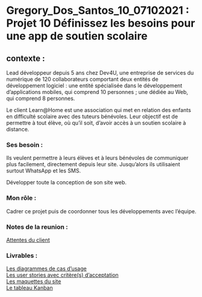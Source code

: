 # Gregory_Dos_Santos_10_07102021 : Projet 10 Définissez les besoins pour une app de soutien scolaire

## contexte : 

Lead développeur depuis 5 ans chez Dev4U, une entreprise de services du numérique de 120 collaborateurs comportant deux entités de développement logiciel : 
une entité spécialisée dans le développement d’applications mobiles, qui comprend 10 personnes ;
une dédiée au Web, qui comprend 8 personnes. 

Le client Learn@Home est une association qui met en relation des enfants en difficulté scolaire avec des tuteurs bénévoles. Leur objectif est de permettre à tout élève, où qu’il soit, 
d’avoir accès à un soutien scolaire à distance.

### Ses besoin : 

Ils veulent permettre à leurs élèves et à leurs bénévoles de communiquer plus facilement, 
directement depuis leur site. Jusqu’alors ils utilisaient surtout WhatsApp et les SMS.

Développer toute la conception de son site web. 

### Mon rôle : 

Cadrer ce projet puis de coordonner tous les développements avec l’équipe. 

### Notes de la reunion : 

<a href="https://s3-eu-west-1.amazonaws.com/course.oc-static.com/projects/Front-End+V2/P8+-+Gestion+de+projet/Notes+-+Re%CC%81union+Learn%40Home.pdf">Attentes du client</a>

### Livrables : 

<a href="https://www.figma.com/file/B4kOBwlz7qDMHRYVNH9QKD/learn@home?node-id=191%3A2" >Les diagrammes de cas d’usage</a> <br>
<a href="https://www.figma.com/file/B4kOBwlz7qDMHRYVNH9QKD/learn@home?node-id=191%3A2" >Les user stories avec critère(s) d’acceptation </a><br>
<a href="https://www.figma.com/file/B4kOBwlz7qDMHRYVNH9QKD/learn@home?node-id=191%3A2" >Les maquettes du site</a><br>
<a href="https://www.notion.so/Dev4U-projet-Learn-Home-efebc0505aa74ad7a081d87ffd36afd0" >Le tableau Kanban</a>






